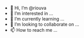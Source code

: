 - 👋 Hi, I’m @riouva
- 👀 I’m interested in ...
- 🌱 I’m currently learning ...
- 💞️ I’m looking to collaborate on ...
- 📫 How to reach me ...

<!---
riouva/riouva is a ✨ special ✨ repository because its `README.md` (this file) appears on your GitHub profile.
You can click the Preview link to take a look at your changes.
--->
